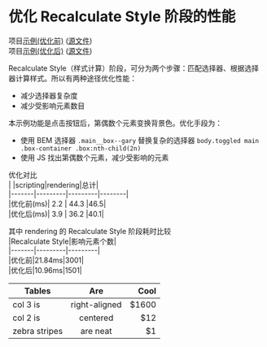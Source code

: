 # 优化 Recalculate Style 阶段的性能

项目[示例(优化前)](https://joezheng2015.github.io/web-samples/src/recalculate_style/before_optimize.html) ([源文件](https://github.com/JoeZheng2015/web-samples/blob/master/src/recalculate_style/index.html))  
项目[示例(优化后)](https://joezheng2015.github.io/web-samples/src/recalculate_style/) ([源文件](https://github.com/JoeZheng2015/web-samples/blob/master/src/recalculate_style/index.html))

Recalculate Style（样式计算）阶段，可分为两个步骤：匹配选择器、根据选择器计算样式。所以有两种途径优化性能：
- 减少选择器复杂度
- 减少受影响元素数目

本示例功能是点击按钮后，第偶数个元素变换背景色。优化手段为：
- 使用 BEM 选择器 `.main__box--gary` 替换复杂的选择器 `body.toggled main .box-container .box:nth-child(2n)`
- 使用 JS 找出第偶数个元素，减少受影响的元素

优化对比  
|       |scripting|rendering|总计|  
|-------|---------|---------|--------|  
|优化前(ms)|     2.2    |   44.3      |46.5|  
|优化后(ms)|     3.9    |   36.2      |40.1|  

其中 rendering 的 Recalculate Style 阶段耗时比较  
|Recalculate Style|影响元素个数|  
|-------|---------|---------|  
|优化前|21.84ms|3001|  
|优化后|10.96ms|1501|  

| Tables        | Are           | Cool  |
| ------------- |:-------------:| -----:|
| col 3 is      | right-aligned | $1600 |
| col 2 is      | centered      |   $12 |
| zebra stripes | are neat      |    $1 |

